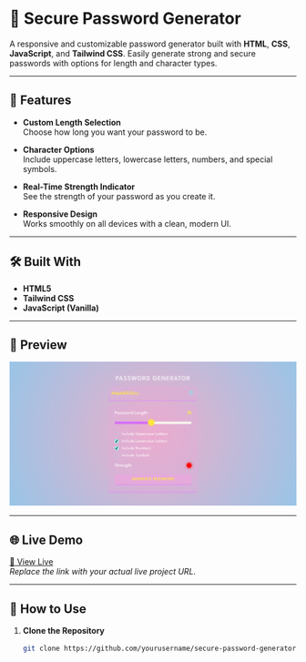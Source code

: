 # 🔐 Secure Password Generator

A responsive and customizable password generator built with **HTML**, **CSS**, **JavaScript**, and **Tailwind CSS**. Easily generate strong and secure passwords with options for length and character types.

---

## 🚀 Features

- **Custom Length Selection**  
  Choose how long you want your password to be.

- **Character Options**  
  Include uppercase letters, lowercase letters, numbers, and special symbols.

- **Real-Time Strength Indicator**  
  See the strength of your password as you create it.

- **Responsive Design**  
  Works smoothly on all devices with a clean, modern UI.

---

## 🛠️ Built With

- **HTML5**
- **Tailwind CSS**
- **JavaScript (Vanilla)**

---

## 📸 Preview

 ![Image Alt](https://github.com/priyanshisingh3323/PASSWORD_GENERATOR/blob/main/Screenshot%202025-07-14%20001000.png?raw=true)

---

## 🌐 Live Demo

[🔗 View Live](https://climono.netlify.app/)  
*Replace the link with your actual live project URL.*

---

## 📁 How to Use

1. **Clone the Repository**
   ```bash
   git clone https://github.com/yourusername/secure-password-generator.git

